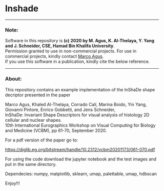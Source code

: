 # Inshade

-----

### Note:  
Software in this repository is **(c) 2020 by M. Agus, K. Al-Thelaya, Y. Yang and J. Schneider, CSE, Hamad Bin Khalifa University**.  
Permission granted to use in non-commercial projects. For use in commercial projects, kindly contact [Marco Agus](mailto:magus@hbku.edu.qa).  
If you use this software in a publication, kindly cite the below reference.

-----

### About:

This repository contains an example implementation of the InShaDe shape decriptor presented in the paper

Marco Agus, Khaled Al-Thelaya, Corrado Calí, Marina Boido, Yin Yang, Giovanni Pintore, Enrico Gobbetti, and Jens Schneider,  
InShaDe: Invariant Shape Descriptors for visual analysis of histology 2D cellular and nuclear shapes.  
10th International Eurographics Workshop on Visual Computing for Biology and Medicine (VCBM), pp 61-70, September 2020.

For a pdf version of the paper go to:

https://diglib.eg.org/bitstream/handle/10.2312/vcbm20201173/061-070.pdf

For using the code download the jupyter notebook and the test images and put in the same directory.


Dependecies:
  numpy, matplotlib, sklearn, umap, palettable, umap, hdbscan
  
  
Enjoy!!!

